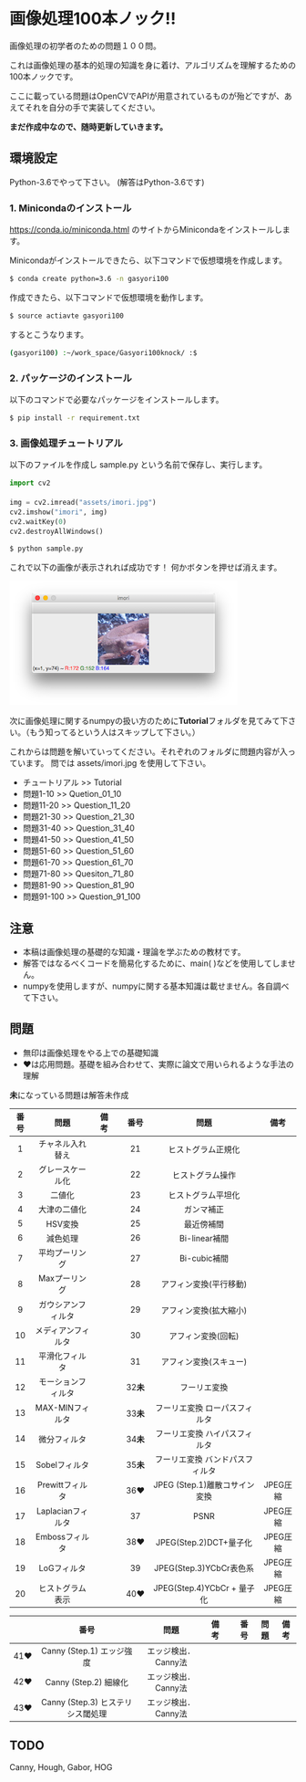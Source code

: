 # 画像処理100本ノック!!

画像処理の初学者のための問題１００問。

これは画像処理の基本的処理の知識を身に着け、アルゴリズムを理解するための100本ノックです。

ここに載っている問題はOpenCVでAPIが用意されているものが殆どですが、あえてそれを自分の手で実装してください。

**まだ作成中なので、随時更新していきます。**

## 環境設定

Python-3.6でやって下さい。
(解答はPython-3.6です)

### 1. Minicondaのインストール

https://conda.io/miniconda.html
のサイトからMinicondaをインストールします。

Minicondaがインストールできたら、以下コマンドで仮想環境を作成します。

```bash
$ conda create python=3.6 -n gasyori100
```

作成できたら、以下コマンドで仮想環境を動作します。

```bash
$ source actiavte gasyori100
```

するとこうなります。

```bash
(gasyori100) :~/work_space/Gasyori100knock/ :$ 
```

### 2. パッケージのインストール

以下のコマンドで必要なパッケージをインストールします。


```bash
$ pip install -r requirement.txt
```

### 3. 画像処理チュートリアル

以下のファイルを作成し sample.py という名前で保存し、実行します。

```python
import cv2

img = cv2.imread("assets/imori.jpg")
cv2.imshow("imori", img)
cv2.waitKey(0)
cv2.destroyAllWindows()
```

```bash
$ python sample.py
```

これで以下の画像が表示されれば成功です！
何かボタンを押せば消えます。


![](assets/sample.png)

次に画像処理に関するnumpyの扱い方のために**Tutorial**フォルダを見てみて下さい。（もう知ってるという人はスキップして下さい。）

これからは問題を解いていってください。それぞれのフォルダに問題内容が入っています。
問では assets/imori.jpg を使用して下さい。

- チュートリアル >> Tutorial
- 問題1-10  >> Quetion_01_10
- 問題11-20 >> Question_11_20
- 問題21-30 >> Question_21_30
- 問題31-40 >> Question_31_40
- 問題41-50 >> Question_41_50
- 問題51-60 >> Question_51_60
- 問題61-70 >> Question_61_70
- 問題71-80 >> Quesiton_71_80
- 問題81-90 >> Question_81_90
- 問題91-100 >> Question_91_100


## 注意

- 本稿は画像処理の基礎的な知識・理論を学ぶための教材です。
- 解答ではなるべくコードを簡易化するために、main( )などを使用してしません。
- numpyを使用しますが、numpyに関する基本知識は載せません。各自調べて下さい。


## 問題

- 無印は画像処理をやる上での基礎知識
- &hearts;は応用問題。基礎を組み合わせて、実際に論文で用いられるような手法の理解

**未**になっている問題は解答未作成

|番号|問題|備考||番号|問題|備考|
|:---:|:---:|:---:|:---:|:---:|:---:|:---:|
|1|チャネル入れ替え|  ||21|ヒストグラム正規化 |
|2|グレースケール化 | ||22|ヒストグラム操作 |
|3|二値化 | || 23|ヒストグラム平坦化 |
|4|大津の二値化 | || 24|ガンマ補正|
|5|HSV変換 | ||25|最近傍補間|
|6|減色処理 | ||26|Bi-linear補間|
|7|平均プーリング | ||27|Bi-cubic補間|
|8|Maxプーリング | ||28|アフィン変換(平行移動)|
|9|ガウシアンフィルタ | ||29|アフィン変換(拡大縮小)|
|10|メディアンフィルタ | ||30|アフィン変換(回転)|
|11|平滑化フィルタ | ||31|アフィン変換(スキュー)|
|12|モーションフィルタ | ||32**未**|フーリエ変換 ||
|13|MAX-MINフィルタ | ||33**未**|フーリエ変換 ローパスフィルタ|
|14|微分フィルタ | ||34**未**|フーリエ変換 ハイパスフィルタ|
|15|Sobelフィルタ | ||35**未**|フーリエ変換 バンドパスフィルタ|
|16|Prewittフィルタ | || 36&hearts;| JPEG (Step.1)離散コサイン変換 |JPEG圧縮|
|17|Laplacianフィルタ | ||37| PSNR|JPEG圧縮 |
|18|Embossフィルタ | ||38&hearts;| JPEG(Step.2)DCT+量子化|JPEG圧縮|
|19|LoGフィルタ | ||39|JPEG(Step.3)YCbCr表色系|JPEG圧縮|
|20|ヒストグラム表示 ||| 40&hearts;|JPEG(Step.4)YCbCr + 量子化 |JPEG圧縮|

||番号|問題|備考||番号|問題|備考|
|:---:|:---:|:---:|:---:|:---:|:---:|:---:|:---:|
| 41&hearts; | Canny (Step.1) エッジ強度 | エッジ検出．Canny法
| 42&hearts; | Canny (Step.2) 細線化 | エッジ検出．Canny法
| 43&hearts; | Canny (Step.3) ヒステリシス閾処理 | エッジ検出．Canny法

## TODO

Canny, Hough, Gabor, HOG
